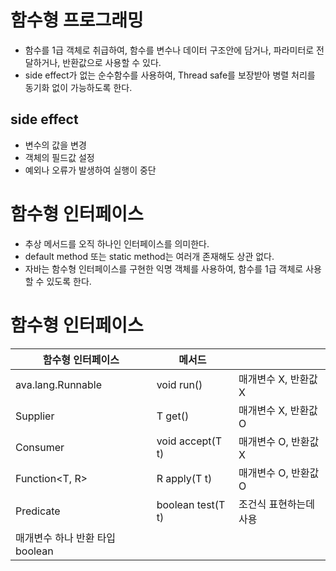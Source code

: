 # 함수형 프로그래밍

- 함수를 1급 객체로 취급하여, 함수를 변수나 데이터 구조안에 담거나, 파라미터로 전달하거나, 반환값으로 사용할 수 있다.
- side effect가 없는 순수함수를 사용하여, Thread safe를 보장받아 병렬 처리를 동기화 없이 가능하도록 한다.

## side effect

- 변수의 값을 변경
- 객체의 필드값 설정
- 예외나 오류가 발생하여 실행이 중단

# 함수형 인터페이스

- 추상 메서드를 오직 하나인 인터페이스를 의미한다.
- default method 또는 static method는 여러개 존재해도 상관 없다.
- 자바는 함수형 인터페이스를 구현한 익명 객체를 사용하여, 
함수를 1급 객체로 사용할 수 있도록 한다.

# 함수형 인터페이스

| 함수형 인터페이스 | 메서드 |  |
| --- | --- | --- |
| ava.lang.Runnable | void run() | 매개변수 X, 반환값 X |
| Supplier<T> |  T get() | 매개변수 X, 반환값 O |
| Consumer<T> | void accept(T t) | 매개변수 O, 반환값  X |
| Function<T, R> | R apply(T t) | 매개변수 O, 반환값  O |
| Predicate<T> | boolean test(T t) | 조건식 표현하는데 사용
매개변수 하나 반환 타입 boolean |
